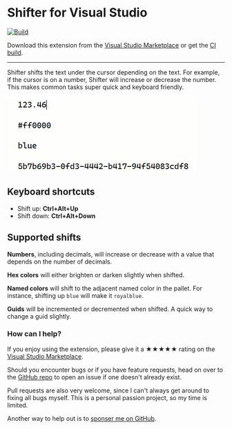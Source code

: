 [marketplace]: https://marketplace.visualstudio.com/items?itemName=MadsKristensen.Shifter
[vsixgallery]: http://vsixgallery.com/extension/Shifter.2788249e-f649-4ef6-a0e4-e390ccdbe588/
[repo]:https://github.com/madskristensen/Shifter

# Shifter for Visual Studio

[![Build](https://github.com/madskristensen/Shifter/actions/workflows/build.yaml/badge.svg)](https://github.com/madskristensen/Shifter/actions/workflows/build.yaml)

Download this extension from the [Visual Studio Marketplace][marketplace]
or get the [CI build][vsixgallery].

--------------------------------------

Shifter shifts the text under the cursor depending on the text. For example, if the cursor is on a number, Shifter will increase or decrease the number. This makes common tasks super quick and keyboard friendly.

![Shifter](art/shifter.gif)

## Keyboard shortcuts

* Shift up: **Ctrl+Alt+Up**
* Shift down: **Ctrl+Alt+Down**

## Supported shifts

**Numbers**, including decimals, will increase or decrease with a value that depends on the number of decimals.

**Hex colors** will either brighten or darken slightly when shifted.

**Named colors** will shift to the adjacent named color in the pallet. For instance, shifting up `blue` will make it `royalblue`.

**Guids** will be incremented or decremented when shifted. A quick way to change a guid slightly.

### How can I help?
If you enjoy using the extension, please give it a ★★★★★ rating on the [Visual Studio Marketplace][marketplace].

Should you encounter bugs or if you have feature requests, head on over to the [GitHub repo][repo] to open an issue if one doesn't already exist.

Pull requests are also very welcome, since I can't always get around to fixing all bugs myself. This is a personal passion project, so my time is limited.

Another way to help out is to [sponser me on GitHub](https://github.com/sponsors/madskristensen).